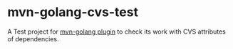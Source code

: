 # mvn-golang-cvs-test
A Test project for [mvn-golang plugin](https://github.com/raydac/mvn-golang) to check its work with CVS attributes of dependencies.
